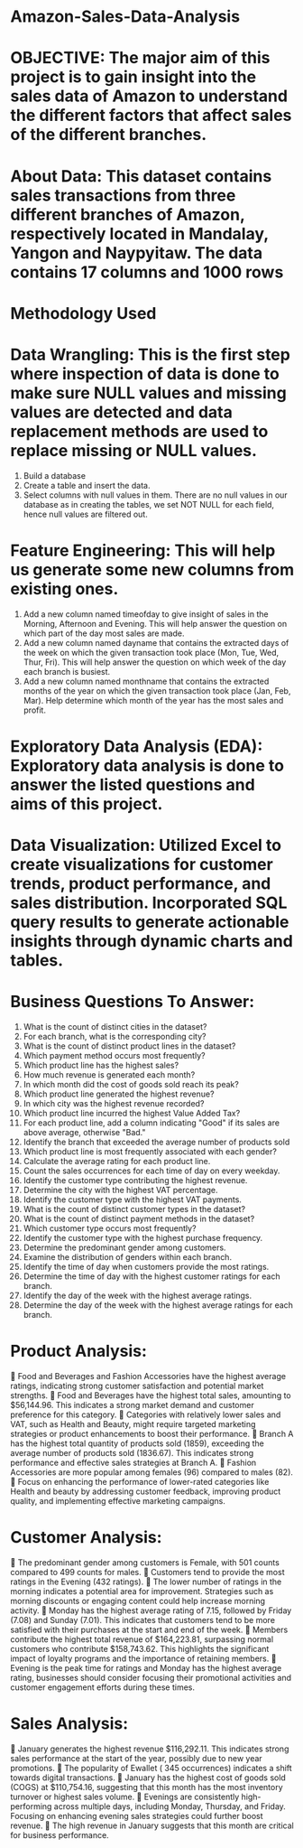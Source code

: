 # Amazon-Sales-Data-Analysis

# OBJECTIVE: The major aim of this project is to gain insight into the sales data of Amazon to understand the different factors that affect sales of the different branches.

# About Data: This dataset contains sales transactions from three different branches of Amazon, respectively located in Mandalay, Yangon and Naypyitaw. The data contains 17 columns and 1000 rows

# Methodology Used

# Data Wrangling: This is the first step where inspection of data is done to make sure NULL values and missing values are detected and data replacement methods are used to replace missing or NULL values.
1. Build a database
2. Create a table and insert the data.
3. Select columns with null values in them. There are no null values in our database as in creating the tables, we set NOT NULL for each field, hence null values are filtered out.

# Feature Engineering: This will help us generate some new columns from existing ones.
1. Add a new column named timeofday to give insight of sales in the Morning, Afternoon and Evening. This will help answer the question on which part of the day most sales are made.
2. Add a new column named dayname that contains the extracted days of the week on which the given transaction took place (Mon, Tue, Wed, Thur, Fri). This will help answer the question on which week of the day each branch is busiest.
3. Add a new column named monthname that contains the extracted months of the year on which the given transaction took place (Jan, Feb, Mar). Help determine which month of the year has the most sales and profit.

# Exploratory Data Analysis (EDA): Exploratory data analysis is done to answer the listed questions and aims of this project.

# Data Visualization: Utilized Excel to create visualizations for customer trends, product performance, and sales distribution. Incorporated SQL query results to generate actionable insights through dynamic charts and tables.

# Business Questions To Answer:
1) What is the count of distinct cities in the dataset?
2) For each branch, what is the corresponding city?
3) What is the count of distinct product lines in the dataset?
4) Which payment method occurs most frequently?
5) Which product line has the highest sales?
6) How much revenue is generated each month?
7) In which month did the cost of goods sold reach its peak?
8) Which product line generated the highest revenue?
9) In which city was the highest revenue recorded?
10) Which product line incurred the highest Value Added Tax?
11) For each product line, add a column indicating "Good" if its sales are above average, otherwise "Bad."
12) Identify the branch that exceeded the average number of products sold
13) Which product line is most frequently associated with each gender?
14) Calculate the average rating for each product line.
15) Count the sales occurrences for each time of day on every weekday.
16) Identify the customer type contributing the highest revenue.
17) Determine the city with the highest VAT percentage.
18) Identify the customer type with the highest VAT payments.
19) What is the count of distinct customer types in the dataset?
20) What is the count of distinct payment methods in the dataset?
21) Which customer type occurs most frequently?
22) Identify the customer type with the highest purchase frequency.
23) Determine the predominant gender among customers.
24) Examine the distribution of genders within each branch.
25) Identify the time of day when customers provide the most ratings.
26) Determine the time of day with the highest customer ratings for each branch.
27) Identify the day of the week with the highest average ratings.
28) Determine the day of the week with the highest average ratings for each branch.

# Product Analysis:
 Food and Beverages and Fashion Accessories have the highest average ratings, indicating strong customer satisfaction and potential market strengths.
 Food and Beverages have the highest total sales, amounting to $56,144.96. This indicates a strong market demand and customer preference for this category.
 Categories with relatively lower sales and VAT, such as Health and Beauty, might require targeted marketing strategies or product enhancements to boost their performance.
 Branch A has the highest total quantity of products sold (1859), exceeding the average number of products sold (1836.67). This indicates strong performance and effective sales strategies at Branch A.
 Fashion Accessories are more popular among females (96) compared to males (82).
 Focus on enhancing the performance of lower-rated categories like Health and beauty by addressing customer feedback, improving product quality, and implementing effective marketing campaigns.

# Customer Analysis:
 The predominant gender among customers is Female, with 501 counts compared to 499 counts for males.
 Customers tend to provide the most ratings in the Evening (432 ratings).
 The lower number of ratings in the morning indicates a potential area for improvement. Strategies such as morning discounts or engaging content could help increase morning activity.
 Monday has the highest average rating of 7.15, followed by Friday (7.08) and Sunday (7.01). This indicates that customers tend to be more satisfied with their purchases at the start and end of the week.
 Members contribute the highest total revenue of $164,223.81, surpassing normal customers who contribute $158,743.62. This highlights the significant impact of loyalty programs and the importance of retaining members.
 Evening is the peak time for ratings and Monday has the highest average rating, businesses should consider focusing their promotional activities and customer engagement efforts during these times.

# Sales Analysis:
 January generates the highest revenue $116,292.11. This indicates strong sales performance at the start of the year, possibly due to new year promotions.
 The popularity of Ewallet ( 345 occurrences) indicates a shift towards digital transactions.
 January has the highest cost of goods sold (COGS) at $110,754.16, suggesting that this month has the most inventory turnover or highest sales volume.
 Evenings are consistently high-performing across multiple days, including Monday, Thursday, and Friday. Focusing on enhancing evening sales strategies could further boost revenue.
 The high revenue in January suggests that this month are critical for business performance.
